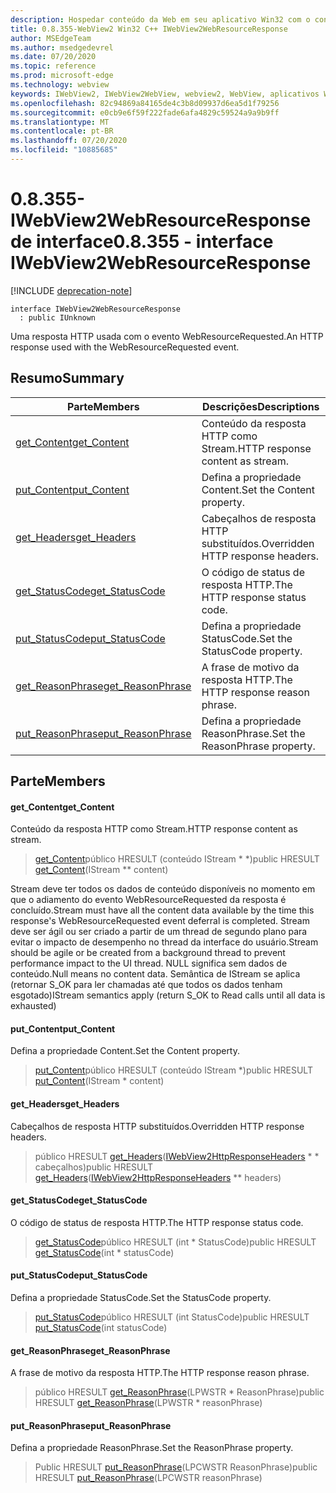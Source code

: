 ```yaml
---
description: Hospedar conteúdo da Web em seu aplicativo Win32 com o controle WebView2 do Microsoft Edge
title: 0.8.355-WebView2 Win32 C++ IWebView2WebResourceResponse
author: MSEdgeTeam
ms.author: msedgedevrel
ms.date: 07/20/2020
ms.topic: reference
ms.prod: microsoft-edge
ms.technology: webview
keywords: IWebView2, IWebView2WebView, webview2, WebView, aplicativos Win32, Win32, Edge
ms.openlocfilehash: 82c94869a84165de4c3b8d09937d6ea5d1f79256
ms.sourcegitcommit: e0cb9e6f59f222fade6afa4829c59524a9a9b9ff
ms.translationtype: MT
ms.contentlocale: pt-BR
ms.lasthandoff: 07/20/2020
ms.locfileid: "10885685"
---
```

# <span data-ttu-id="5fda4-104">0.8.355-IWebView2WebResourceResponse de interface</span><span class="sxs-lookup"><span data-stu-id="5fda4-104">0.8.355 - interface IWebView2WebResourceResponse</span></span> 

[!INCLUDE [deprecation-note](../../includes/deprecation-note.md)]

```
interface IWebView2WebResourceResponse
  : public IUnknown
```

<span data-ttu-id="5fda4-105">Uma resposta HTTP usada com o evento WebResourceRequested.</span><span class="sxs-lookup"><span data-stu-id="5fda4-105">An HTTP response used with the WebResourceRequested event.</span></span>

## <span data-ttu-id="5fda4-106">Resumo</span><span class="sxs-lookup"><span data-stu-id="5fda4-106">Summary</span></span>

 <span data-ttu-id="5fda4-107">Parte</span><span class="sxs-lookup"><span data-stu-id="5fda4-107">Members</span></span>                        | <span data-ttu-id="5fda4-108">Descrições</span><span class="sxs-lookup"><span data-stu-id="5fda4-108">Descriptions</span></span>
--------------------------------|---------------------------------------------
[<span data-ttu-id="5fda4-109">get_Content</span><span class="sxs-lookup"><span data-stu-id="5fda4-109">get_Content</span></span>](#get_content) | <span data-ttu-id="5fda4-110">Conteúdo da resposta HTTP como Stream.</span><span class="sxs-lookup"><span data-stu-id="5fda4-110">HTTP response content as stream.</span></span>
[<span data-ttu-id="5fda4-111">put_Content</span><span class="sxs-lookup"><span data-stu-id="5fda4-111">put_Content</span></span>](#put_content) | <span data-ttu-id="5fda4-112">Defina a propriedade Content.</span><span class="sxs-lookup"><span data-stu-id="5fda4-112">Set the Content property.</span></span>
[<span data-ttu-id="5fda4-113">get_Headers</span><span class="sxs-lookup"><span data-stu-id="5fda4-113">get_Headers</span></span>](#get_headers) | <span data-ttu-id="5fda4-114">Cabeçalhos de resposta HTTP substituídos.</span><span class="sxs-lookup"><span data-stu-id="5fda4-114">Overridden HTTP response headers.</span></span>
[<span data-ttu-id="5fda4-115">get_StatusCode</span><span class="sxs-lookup"><span data-stu-id="5fda4-115">get_StatusCode</span></span>](#get_statuscode) | <span data-ttu-id="5fda4-116">O código de status de resposta HTTP.</span><span class="sxs-lookup"><span data-stu-id="5fda4-116">The HTTP response status code.</span></span>
[<span data-ttu-id="5fda4-117">put_StatusCode</span><span class="sxs-lookup"><span data-stu-id="5fda4-117">put_StatusCode</span></span>](#put_statuscode) | <span data-ttu-id="5fda4-118">Defina a propriedade StatusCode.</span><span class="sxs-lookup"><span data-stu-id="5fda4-118">Set the StatusCode property.</span></span>
[<span data-ttu-id="5fda4-119">get_ReasonPhrase</span><span class="sxs-lookup"><span data-stu-id="5fda4-119">get_ReasonPhrase</span></span>](#get_reasonphrase) | <span data-ttu-id="5fda4-120">A frase de motivo da resposta HTTP.</span><span class="sxs-lookup"><span data-stu-id="5fda4-120">The HTTP response reason phrase.</span></span>
[<span data-ttu-id="5fda4-121">put_ReasonPhrase</span><span class="sxs-lookup"><span data-stu-id="5fda4-121">put_ReasonPhrase</span></span>](#put_reasonphrase) | <span data-ttu-id="5fda4-122">Defina a propriedade ReasonPhrase.</span><span class="sxs-lookup"><span data-stu-id="5fda4-122">Set the ReasonPhrase property.</span></span>

## <span data-ttu-id="5fda4-123">Parte</span><span class="sxs-lookup"><span data-stu-id="5fda4-123">Members</span></span>

#### <span data-ttu-id="5fda4-124">get_Content</span><span class="sxs-lookup"><span data-stu-id="5fda4-124">get_Content</span></span> 

<span data-ttu-id="5fda4-125">Conteúdo da resposta HTTP como Stream.</span><span class="sxs-lookup"><span data-stu-id="5fda4-125">HTTP response content as stream.</span></span>

> <span data-ttu-id="5fda4-126">[get_Content](#get_content)público HRESULT (conteúdo IStream \* \*)</span><span class="sxs-lookup"><span data-stu-id="5fda4-126">public HRESULT [get_Content](#get_content)(IStream \*\* content)</span></span>

<span data-ttu-id="5fda4-127">Stream deve ter todos os dados de conteúdo disponíveis no momento em que o adiamento do evento WebResourceRequested da resposta é concluído.</span><span class="sxs-lookup"><span data-stu-id="5fda4-127">Stream must have all the content data available by the time this response's WebResourceRequested event deferral is completed.</span></span> <span data-ttu-id="5fda4-128">Stream deve ser ágil ou ser criado a partir de um thread de segundo plano para evitar o impacto de desempenho no thread da interface do usuário.</span><span class="sxs-lookup"><span data-stu-id="5fda4-128">Stream should be agile or be created from a background thread to prevent performance impact to the UI thread.</span></span> <span data-ttu-id="5fda4-129">NULL significa sem dados de conteúdo.</span><span class="sxs-lookup"><span data-stu-id="5fda4-129">Null means no content data.</span></span> <span data-ttu-id="5fda4-130">Semântica de IStream se aplica (retornar S_OK para ler chamadas até que todos os dados tenham esgotado)</span><span class="sxs-lookup"><span data-stu-id="5fda4-130">IStream semantics apply (return S_OK to Read calls until all data is exhausted)</span></span>

#### <span data-ttu-id="5fda4-131">put_Content</span><span class="sxs-lookup"><span data-stu-id="5fda4-131">put_Content</span></span> 

<span data-ttu-id="5fda4-132">Defina a propriedade Content.</span><span class="sxs-lookup"><span data-stu-id="5fda4-132">Set the Content property.</span></span>

> <span data-ttu-id="5fda4-133">[put_Content](#put_content)público HRESULT (conteúdo IStream \*)</span><span class="sxs-lookup"><span data-stu-id="5fda4-133">public HRESULT [put_Content](#put_content)(IStream \* content)</span></span>

#### <span data-ttu-id="5fda4-134">get_Headers</span><span class="sxs-lookup"><span data-stu-id="5fda4-134">get_Headers</span></span> 

<span data-ttu-id="5fda4-135">Cabeçalhos de resposta HTTP substituídos.</span><span class="sxs-lookup"><span data-stu-id="5fda4-135">Overridden HTTP response headers.</span></span>

> <span data-ttu-id="5fda4-136">público HRESULT [get_Headers](#get_headers)([IWebView2HttpResponseHeaders](IWebView2HttpResponseHeaders.md) \* \* cabeçalhos)</span><span class="sxs-lookup"><span data-stu-id="5fda4-136">public HRESULT [get_Headers](#get_headers)([IWebView2HttpResponseHeaders](IWebView2HttpResponseHeaders.md) \*\* headers)</span></span>

#### <span data-ttu-id="5fda4-137">get_StatusCode</span><span class="sxs-lookup"><span data-stu-id="5fda4-137">get_StatusCode</span></span> 

<span data-ttu-id="5fda4-138">O código de status de resposta HTTP.</span><span class="sxs-lookup"><span data-stu-id="5fda4-138">The HTTP response status code.</span></span>

> <span data-ttu-id="5fda4-139">[get_StatusCode](#get_statuscode)público HRESULT (int \* StatusCode)</span><span class="sxs-lookup"><span data-stu-id="5fda4-139">public HRESULT [get_StatusCode](#get_statuscode)(int \* statusCode)</span></span>

#### <span data-ttu-id="5fda4-140">put_StatusCode</span><span class="sxs-lookup"><span data-stu-id="5fda4-140">put_StatusCode</span></span> 

<span data-ttu-id="5fda4-141">Defina a propriedade StatusCode.</span><span class="sxs-lookup"><span data-stu-id="5fda4-141">Set the StatusCode property.</span></span>

> <span data-ttu-id="5fda4-142">[put_StatusCode](#put_statuscode)público HRESULT (int StatusCode)</span><span class="sxs-lookup"><span data-stu-id="5fda4-142">public HRESULT [put_StatusCode](#put_statuscode)(int statusCode)</span></span>

#### <span data-ttu-id="5fda4-143">get_ReasonPhrase</span><span class="sxs-lookup"><span data-stu-id="5fda4-143">get_ReasonPhrase</span></span> 

<span data-ttu-id="5fda4-144">A frase de motivo da resposta HTTP.</span><span class="sxs-lookup"><span data-stu-id="5fda4-144">The HTTP response reason phrase.</span></span>

> <span data-ttu-id="5fda4-145">público HRESULT [get_ReasonPhrase](#get_reasonphrase)(LPWSTR \* ReasonPhrase)</span><span class="sxs-lookup"><span data-stu-id="5fda4-145">public HRESULT [get_ReasonPhrase](#get_reasonphrase)(LPWSTR \* reasonPhrase)</span></span>

#### <span data-ttu-id="5fda4-146">put_ReasonPhrase</span><span class="sxs-lookup"><span data-stu-id="5fda4-146">put_ReasonPhrase</span></span> 

<span data-ttu-id="5fda4-147">Defina a propriedade ReasonPhrase.</span><span class="sxs-lookup"><span data-stu-id="5fda4-147">Set the ReasonPhrase property.</span></span>

> <span data-ttu-id="5fda4-148">Public HRESULT [put_ReasonPhrase](#put_reasonphrase)(LPCWSTR ReasonPhrase)</span><span class="sxs-lookup"><span data-stu-id="5fda4-148">public HRESULT [put_ReasonPhrase](#put_reasonphrase)(LPCWSTR reasonPhrase)</span></span>

